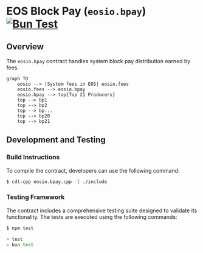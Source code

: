 # EOS Block Pay (`eosio.bpay`) [![Bun Test](https://github.com/eosnetworkfoundation/eosio.bpay/actions/workflows/test.yml/badge.svg)](https://github.com/eosnetworkfoundation/eosio.bpay/actions/workflows/test.yml)

## Overview

The `eosio.bpay` contract handles system block pay distribution earned by fees.

```mermaid
graph TD
    eosio --> |System fees in EOS| eosio.fees
    eosio.fees --> eosio.bpay
    eosio.bpay --> top{Top 21 Producers}
    top --> bp1
    top --> bp2
    top --> bp...
    top --> bp20
    top --> bp21
```

## Development and Testing

### Build Instructions

To compile the contract, developers can use the following command:

```sh
$ cdt-cpp eosio.bpay.cpp -I ./include
```

### Testing Framework

The contract includes a comprehensive testing suite designed to validate its functionality. The tests are executed using the following commands:

```sh
$ npm test

> test
> bun test
```
